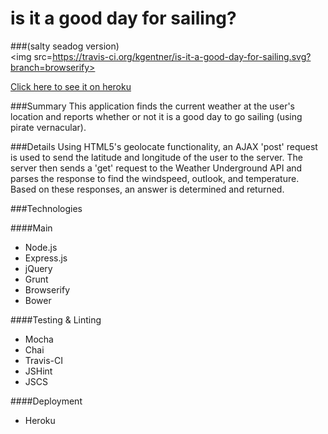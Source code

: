 is it a good day for sailing?
==============================
###(salty seadog version)
<br>
<img src=https://travis-ci.org/kgentner/is-it-a-good-day-for-sailing.svg?branch=browserify></img>

<a href="https://isitagooddayforsailing.herokuapp.com/">Click here to see it on heroku</a>

###Summary
This application finds the current weather at the user's location and reports whether or not it is a good day to go sailing (using pirate vernacular).

###Details
Using HTML5's geolocate functionality, an AJAX 'post' request is used to send the latitude and longitude of the user to the server.
The server then sends a 'get' request to the Weather Underground API and parses the response to find the windspeed, outlook, and temperature.
Based on these responses, an answer is determined and returned.

###Technologies

####Main
* Node.js
* Express.js
* jQuery
* Grunt
* Browserify
* Bower

####Testing & Linting
* Mocha
* Chai
* Travis-CI
* JSHint
* JSCS

####Deployment
* Heroku
